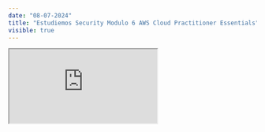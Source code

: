 ```yaml
---
date: "08-07-2024"
title: "Estudiemos Security Modulo 6 AWS Cloud Practitioner Essentials"
visible: true
---
```

<iframe src="https://www.youtube.com/embed/LhhWION9ngU" allowfullscreen></iframe>
